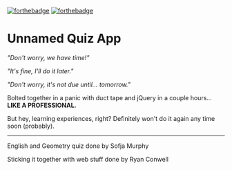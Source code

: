 [![forthebadge](https://forthebadge.com/images/badges/made-with-javascript.svg)](https://forthebadge.com)
[![forthebadge](https://forthebadge.com/images/badges/powered-by-responsibility.svg)](https://forthebadge.com)


# Unnamed Quiz App

*"Don't worry, we have time!"*

*"It's fine, I'll do it later."*

*"Don't worry, it's not due until... tomorrow."*

Bolted together in a panic with duct tape and jQuery in a couple hours...
**LIKE A PROFESSIONAL.**


But hey, learning experiences, right? Definitely won't do it again any time soon (probably).

-----
English and Geometry quiz done by Sofja Murphy

Sticking it together with web stuff done by Ryan Conwell
